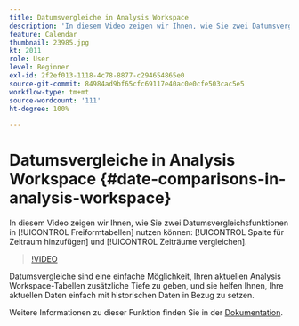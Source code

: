 ```yaml
---
title: Datumsvergleiche in Analysis Workspace
description: 'In diesem Video zeigen wir Ihnen, wie Sie zwei Datumsvergleichsfunktionen in Freiformtabellen nutzen können: „Spalte für Zeitraum hinzufügen“ und „Zeiträume vergleichen“.'
feature: Calendar
thumbnail: 23985.jpg
kt: 2011
role: User
level: Beginner
exl-id: 2f2ef013-1118-4c78-8877-c294654865e0
source-git-commit: 84984ad9bf65cfc69117e40ac0e0cfe503cac5e5
workflow-type: tm+mt
source-wordcount: '111'
ht-degree: 100%

---
```


# Datumsvergleiche in Analysis Workspace {#date-comparisons-in-analysis-workspace}

In diesem Video zeigen wir Ihnen, wie Sie zwei Datumsvergleichsfunktionen in [!UICONTROL Freiformtabellen] nutzen können: [!UICONTROL Spalte für Zeitraum hinzufügen] und [!UICONTROL Zeiträume vergleichen].

>[!VIDEO](https://video.tv.adobe.com/v/23985/?quality=12&learn=on)

Datumsvergleiche sind eine einfache Möglichkeit, Ihren aktuellen Analysis Workspace-Tabellen zusätzliche Tiefe zu geben, und sie helfen Ihnen, Ihre aktuellen Daten einfach mit historischen Daten in Bezug zu setzen.

Weitere Informationen zu dieser Funktion finden Sie in der [Dokumentation](https://experienceleague.adobe.com/docs/analytics/analyze/analysis-workspace/components/calendar-date-ranges/time-comparison.html?lang=de).
